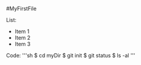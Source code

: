 #MyFirstFile

List:
 - Item 1
 - Item 2
 - Item 3
 
 Code:
 '''sh
 $ cd myDir
 $ git init
 $ git status
 $ ls -al
 '''